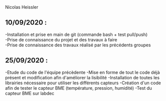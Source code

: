 Nicolas Heissler

10/09/2020 :
- 
-Installation et prise en main de git (commande bash + test pull/push)  
-Prise de connaissance du projet et des travaux à faire  
-Prise de connaissance des travaux réalisé par les précédents groupes      

25/09/2020 :
- 
-Etude du code de l'équipe précèdente
-Mise en forme de tout le code déjà présent et modification afin d'améliorer la lisibilité
-Installation de toutes les librairies nécessaire pour utiliser les différents capteurs
-Création d'un code afin de tester le capteur BME (température, pression, humidité)
-Test du capteur BME sur labdec
